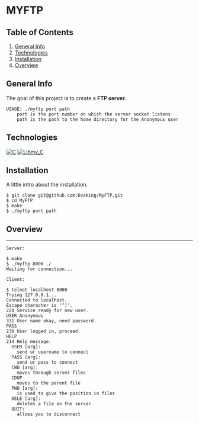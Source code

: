 # MYFTP
## Table of Contents
1. [General Info](#general-info)
2. [Technologies](#technologies)
3. [Installation](#installation)
4. [Overview](#Overview)
## General Info
The goal of this project is to create a **FTP server.**

    USAGE: ./myftp port path
        port is the port number on which the server socket listens
        path is the path to the home directory for the Anonymous user
## Technologies


[![C](https://img.shields.io/badge/c-%2300599C.svg?style=for-the-badge&logo=c&logoColor=white)](https://fr.wikipedia.org/wiki/C_(langage))
[![Libmy_C](https://img.shields.io/badge/Libmy_C-Dvaking?style=for-the-badge&color=red&link=https%3A%2F%2Fgithub.com%2FDvaking%2FLibrary%2Ftree%2Fmain%2FLib_C)](https://github.com/Dvaking/Library/tree/main/Lib_C)
## Installation
A little intro about the installation.
```
$ git clone git@github.com:Dvaking/MyFTP.git
$ cd MyFTP
$ make
$ ./myftp port path
```
## Overview
***
```
Server:

$ make
$ ./myftp 8000 ./
Waiting for connection...
```
```
Client:

$ telnet localhost 8000
Trying 127.0.0.1...
Connected to localhost.
Escape character is '^]'.
220 Service ready for new user.
USER Anonymous
331 User name okay, need password.
PASS
230 User logged in, proceed.
HELP
214 Help message.
  USER [arg]:
    send ur username to connect
  PASS [arg]:
    send ur pass to connect
  CWD [arg]:
    moves through server files
  CDUP
    moves to the parent file
  PWD [arg]:
    is used to give the position in files
  DELE [arg]:
    deletes a file on the server
  QUIT:
    allows you to disconnect

```
